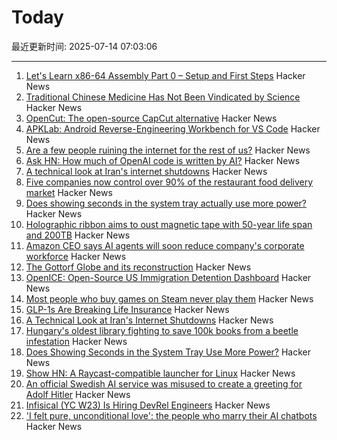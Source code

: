 # Today

最近更新时间: 2025-07-14 07:03:06

--- 
1. [Let's Learn x86-64 Assembly Part 0 – Setup and First Steps](https://gpfault.net/posts/asm-tut-0.txt.html) Hacker News
2. [Traditional Chinese Medicine Has Not Been Vindicated by Science](https://www.mcgill.ca/oss/article/medical-critical-thinking-health-and-nutrition/no-traditional-chinese-medicine-has-not-been-vindicated-science) Hacker News
3. [OpenCut: The open-source CapCut alternative](https://github.com/OpenCut-app/OpenCut) Hacker News
4. [APKLab: Android Reverse-Engineering Workbench for VS Code](https://github.com/APKLab/APKLab) Hacker News
5. [Are a few people ruining the internet for the rest of us?](https://www.theguardian.com/books/2025/jul/13/are-a-few-people-ruining-the-internet-for-the-rest-of-us) Hacker News
6. [Ask HN: How much of OpenAI code is written by AI?](https://news.ycombinator.com/item?id=44553379) Hacker News
7. [A technical look at Iran's internet shutdowns](https://zola.ink/blog/posts/a-technical-look-at-irans-internet-shutdown) Hacker News
8. [Five companies now control over 90% of the restaurant food delivery market](https://marketsaintefficient.substack.com/p/five-companies-now-control-over-90) Hacker News
9. [Does showing seconds in the system tray actually use more power?](https://www.lttlabs.com/blog/2025/07/11/does-showing-seconds-in-the-system-tray-actually-use-more-power) Hacker News
10. [Holographic ribbon aims to oust magnetic tape with 50-year life span and 200TB](https://www.tomshardware.com/pc-components/storage/holographic-ribbon-aims-to-oust-magnetic-tape-with-50-year-life-span-and-200tb-capacity-per-cartridge-holomem-says-optical-ribbon-based-carts-work-with-some-components-of-existing-systems-reducing-fricition) Hacker News
11. [Amazon CEO says AI agents will soon reduce company's corporate workforce](https://www.cbsnews.com/news/amazon-ceo-generative-ai-corporate-workforce/) Hacker News
12. [The Gottorf Globe and its reconstruction](https://gottorfer-globus.de/en/the-gottorf-globe) Hacker News
13. [OpenICE: Open-Source US Immigration Detention Dashboard](https://www.openice.org/) Hacker News
14. [Most people who buy games on Steam never play them](https://howtomarketagame.com/2025/06/03/most-people-who-buy-your-game-wont-play-it/) Hacker News
15. [GLP-1s Are Breaking Life Insurance](https://www.glp1digest.com/p/how-glp-1s-are-breaking-life-insurance) Hacker News
16. [A Technical Look at Iran's Internet Shutdowns](https://zola.ink/blog/posts/a-technical-look-at-irans-internet-shutdown) Hacker News
17. [Hungary's oldest library fighting to save 100k books from a beetle infestation](https://www.nbcnews.com/world/hungary/hungary-pannonhalma-archabbey-beetle-infestation-rcna218539) Hacker News
18. [Does Showing Seconds in the System Tray Use More Power?](https://www.lttlabs.com/blog/2025/07/11/does-showing-seconds-in-the-system-tray-actually-use-more-power) Hacker News
19. [Show HN: A Raycast-compatible launcher for Linux](https://github.com/ByteAtATime/raycast-linux) Hacker News
20. [An official Swedish AI service was misused to create a greeting for Adolf Hitler](https://iconofsweden.com/article/moderates-withdraw-ai-service-after-controversial-misuse) Hacker News
21. [Infisical (YC W23) Is Hiring DevRel Engineers](https://www.ycombinator.com/companies/infisical/jobs/qCrLiJb-developer-relations) Hacker News
22. ['I felt pure, unconditional love': the people who marry their AI chatbots](https://www.theguardian.com/tv-and-radio/2025/jul/12/i-felt-pure-unconditional-love-the-people-who-marry-their-ai-chatbots) Hacker News
